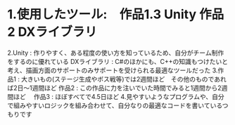 # 1.使用したツール:　作品1.3 Unity 作品2 DXライブラリ
2.Unity         : 作りやすく、ある程度の使い方を知っているため、自分がチーム制作をするのに優れている
  DXライブラリ  : C#のほかにも、C++の知識もつけたいと考え、描画方面のサポートのみサポートを受けられる最適なツールだった
3.作品1         : 大きいもの(ステージ生成やボス戦等)では2週間ほど　その他のものであれば2日～1週間ほど
  作品2		: この作品に力を注いでいた時間でみると1週間から2週間ほど
　作品3         : ほぼすべてで4.5日ほど
4.見やすいようなプログラムや、自分で組みやすいロジックを組み合わせて、自分なりの最適なコードを書いているつもりです